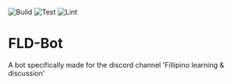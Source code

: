 ![Build](https://github.com/BKrajancic/FLD-Bot/workflows/Build/badge.svg)
![Test](https://github.com/BKrajancic/FLD-Bot/workflows/Test/badge.svg)
![Lint](https://github.com/BKrajancic/FLD-Bot/workflows/Lint/badge.svg)

# FLD-Bot
A bot specifically made for the discord channel 'Fillipino learning  &amp; discussion'
